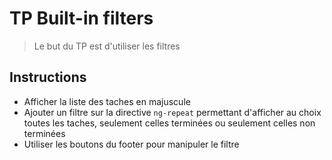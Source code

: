 # TP Built-in filters
> Le but du TP est d'utiliser les filtres

## Instructions

- Afficher la liste des taches en majuscule
- Ajouter un filtre sur la directive `ng-repeat` permettant d'afficher au choix toutes les taches, seulement celles terminées ou seulement celles non terminées
- Utiliser les boutons du footer pour manipuler le filtre